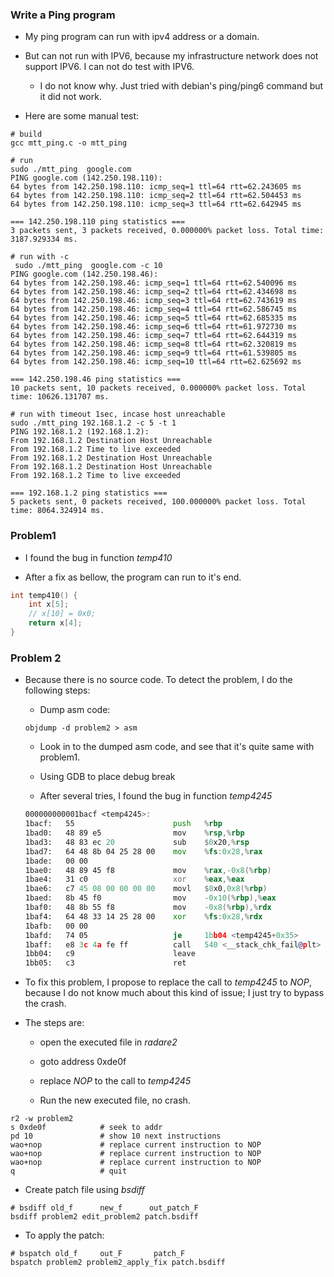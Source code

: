 ### Write a Ping program

* My ping program can run with ipv4 address or a domain.

* But can not run with IPV6, because my infrastructure network does not support IPV6. I can not do test with IPV6.
    
    * I do not know why. Just tried with debian's ping/ping6 command but it did not work.


* Here are some manual test:

```shell
# build 
gcc mtt_ping.c -o mtt_ping

# run
sudo ./mtt_ping  google.com
PING google.com (142.250.198.110):
64 bytes from 142.250.198.110: icmp_seq=1 ttl=64 rtt=62.243605 ms
64 bytes from 142.250.198.110: icmp_seq=2 ttl=64 rtt=62.504453 ms
64 bytes from 142.250.198.110: icmp_seq=3 ttl=64 rtt=62.642945 ms

=== 142.250.198.110 ping statistics ===
3 packets sent, 3 packets received, 0.000000% packet loss. Total time: 3187.929334 ms.

# run with -c
 sudo ./mtt_ping  google.com -c 10
PING google.com (142.250.198.46):
64 bytes from 142.250.198.46: icmp_seq=1 ttl=64 rtt=62.540096 ms
64 bytes from 142.250.198.46: icmp_seq=2 ttl=64 rtt=62.434698 ms
64 bytes from 142.250.198.46: icmp_seq=3 ttl=64 rtt=62.743619 ms
64 bytes from 142.250.198.46: icmp_seq=4 ttl=64 rtt=62.586745 ms
64 bytes from 142.250.198.46: icmp_seq=5 ttl=64 rtt=62.685335 ms
64 bytes from 142.250.198.46: icmp_seq=6 ttl=64 rtt=61.972730 ms
64 bytes from 142.250.198.46: icmp_seq=7 ttl=64 rtt=62.644319 ms
64 bytes from 142.250.198.46: icmp_seq=8 ttl=64 rtt=62.320819 ms
64 bytes from 142.250.198.46: icmp_seq=9 ttl=64 rtt=61.539805 ms
64 bytes from 142.250.198.46: icmp_seq=10 ttl=64 rtt=62.625692 ms

=== 142.250.198.46 ping statistics ===
10 packets sent, 10 packets received, 0.000000% packet loss. Total time: 10626.131707 ms.

# run with timeout 1sec, incase host unreachable
sudo ./mtt_ping 192.168.1.2 -c 5 -t 1
PING 192.168.1.2 (192.168.1.2):
From 192.168.1.2 Destination Host Unreachable
From 192.168.1.2 Time to live exceeded
From 192.168.1.2 Destination Host Unreachable
From 192.168.1.2 Destination Host Unreachable
From 192.168.1.2 Time to live exceeded

=== 192.168.1.2 ping statistics ===
5 packets sent, 0 packets received, 100.000000% packet loss. Total time: 8064.324914 ms.
```

### Problem1

* I found the bug in function *temp410*

* After a fix as bellow, the program can run to it's end.

```C
int temp410() {
	int x[5];
	// x[10] = 0x0;
	return x[4]; 
}
```

### Problem 2


* Because there is no source code. To detect the problem, I do the following steps:

    * Dump asm code:
    ```shell
    objdump -d problem2 > asm
    ```
    * Look in to the dumped asm code, and see that it's quite same with problem1.

    * Using GDB to place debug break

    * After several tries, I found the bug in function *temp4245*

    ```asm
    000000000001bacf <temp4245>:
   1bacf:	55                   	push   %rbp
   1bad0:	48 89 e5             	mov    %rsp,%rbp
   1bad3:	48 83 ec 20          	sub    $0x20,%rsp
   1bad7:	64 48 8b 04 25 28 00 	mov    %fs:0x28,%rax
   1bade:	00 00 
   1bae0:	48 89 45 f8          	mov    %rax,-0x8(%rbp)
   1bae4:	31 c0                	xor    %eax,%eax
   1bae6:	c7 45 08 00 00 00 00 	movl   $0x0,0x8(%rbp)
   1baed:	8b 45 f0             	mov    -0x10(%rbp),%eax
   1baf0:	48 8b 55 f8          	mov    -0x8(%rbp),%rdx
   1baf4:	64 48 33 14 25 28 00 	xor    %fs:0x28,%rdx
   1bafb:	00 00 
   1bafd:	74 05                	je     1bb04 <temp4245+0x35>
   1baff:	e8 3c 4a fe ff       	call   540 <__stack_chk_fail@plt>
   1bb04:	c9                   	leave
   1bb05:	c3                   	ret
    ```

* To fix this problem, I propose to replace the call to *temp4245* to *NOP*, because I do not know much about this kind of issue; I just try to bypass the crash.

* The steps are:

    * open the executed file in *radare2*
    
    * goto address 0xde0f

    * replace *NOP* to the call to *temp4245* 

    * Run the new executed file, no crash.

```shell
r2 -w problem2
s 0xde0f            # seek to addr
pd 10               # show 10 next instructions
wao+nop             # replace current instruction to NOP
wao+nop             # replace current instruction to NOP
wao+nop             # replace current instruction to NOP
q                   # quit
```

* Create patch file using *bsdiff*

```shell
# bsdiff old_f      new_f      out_patch_F
bsdiff problem2 edit_problem2 patch.bsdiff
```

* To apply the patch:

```shell
# bspatch old_f     out_F       patch_F
bspatch problem2 problem2_apply_fix patch.bsdiff
```